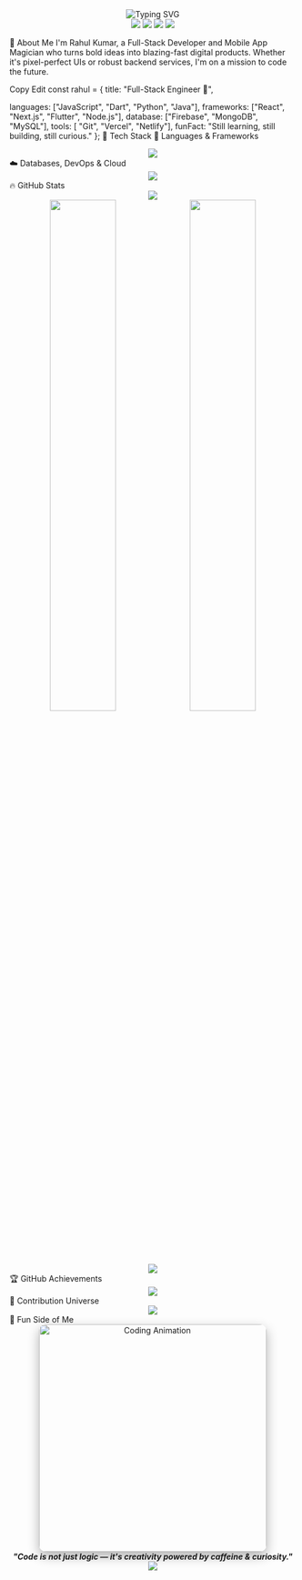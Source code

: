 <!-- 🌠 Galactic Hero Banner --> <div align="center"> <img src="https://readme-typing-svg.demolab.com?font=Fira+Code&weight=700&size=32&duration=3000&pause=500&color=00FFFF&center=true&vCenter=true&width=800&lines=🚀+Rahul+Kumar+%7C+Digital+Universe+Creator;💡+Innovating+the+Future+of+Web+%26+Mobile;⚙️+Full-Stack+Engineer+%26+App+Architect;🎯+Turning+Ideas+Into+Impactful+Code" alt="Typing SVG" /> </div>
<!-- 🔗 Social Links --> <div align="center"> <a href="https://github.com/rahulitme"><img src="https://img.shields.io/github/followers/rahulitme?label=GitHub&logo=github&style=for-the-badge&color=black" /></a> <a href="mailto:rahulmandal705071@gmail.com"><img src="https://img.shields.io/badge/Email-Rahul-FF6363?style=for-the-badge&logo=gmail&logoColor=white" /></a> <a href="https://www.linkedin.com/in/rahul-kumar-191473256/"><img src="https://img.shields.io/badge/LinkedIn-rahul--kumar-0A66C2?style=for-the-badge&logo=linkedin" /></a> <a href="https://rahulkumar-portfolio.vercel.app"><img src="https://img.shields.io/badge/Portfolio-Visit-6C63FF?style=for-the-badge&logo=firefox-browser" /></a> </div>
💫 About Me
I'm Rahul Kumar, a Full-Stack Developer and Mobile App Magician who turns bold ideas into blazing-fast digital products. Whether it's pixel-perfect UIs or robust backend services, I'm on a mission to code the future.

Copy
Edit
const rahul = {
  title: "Full-Stack Engineer 🚀",

  languages: ["JavaScript", "Dart", "Python", "Java"],
  frameworks: ["React", "Next.js", "Flutter", "Node.js"],
  database: ["Firebase", "MongoDB", "MySQL"],
  tools: [ "Git", "Vercel", "Netlify"],
  funFact: "Still learning, still building, still curious."
};
🧠 Tech Stack
🚀 Languages & Frameworks
<div align="center"> <img src="https://skillicons.dev/icons?i=js,ts,html,css,react,nextjs,flutter,dart,nodejs,express,python,django,java" /> </div>
☁️ Databases, DevOps & Cloud
<div align="center"> <img src="https://skillicons.dev/icons?i=firebase,mongodb,mysql,,git,github" /> </div>
🔥 GitHub Stats
<div align="center"> <img src="https://github-profile-summary-cards.vercel.app/api/cards/profile-details?username=rahulitme&theme=radical" /> <br /> <img src="https://github-readme-stats.vercel.app/api?username=rahulitme&show_icons=true&theme=radical&count_private=true" width="48%" /> <img src="https://github-readme-streak-stats.herokuapp.com/?user=rahulitme&theme=radical" width="48%" /> <br /> <img src="https://github-readme-stats.vercel.app/api/top-langs/?username=rahulitme&layout=compact&theme=radical" /> </div>
🏆 GitHub Achievements
<div align="center"> <img src="https://github-profile-trophy.vercel.app/?username=rahulitme&theme=dracula&no-frame=true&margin-w=10&column=6" /> </div>
🌌 Contribution Universe
<div align="center"> <img src="https://github-readme-activity-graph.vercel.app/graph?username=rahulitme&bg_color=0d1117&color=00FFFF&line=00BFFF&point=FFFFFF&area=true&hide_border=true" /> </div>
🎯 Fun Side of Me
<div align="center"> <img src="https://media.giphy.com/media/qgQUggAC3Pfv687qPC/giphy.gif" width="400" style="border-radius: 12px; box-shadow: 0px 8px 20px rgba(0,0,0,0.3);" alt="Coding Animation" /> <br /> <em><strong>"Code is not just logic — it's creativity powered by caffeine & curiosity."</strong></em> </div>
<div align="center"> <img src="https://capsule-render.vercel.app/api?type=waving&color=gradient&height=120&section=footer" /> </div>
